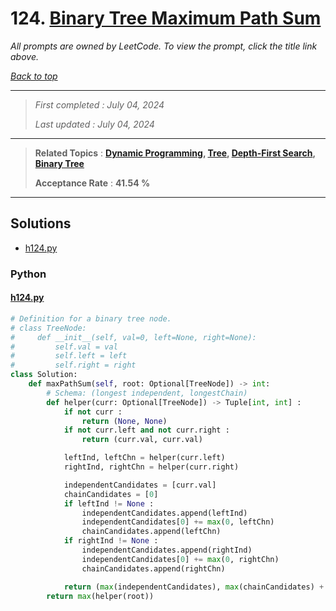 # 124. [Binary Tree Maximum Path Sum](<https://leetcode.com/problems/binary-tree-maximum-path-sum>)

*All prompts are owned by LeetCode. To view the prompt, click the title link above.*

*[Back to top](<../README.md>)*

------

> *First completed : July 04, 2024*
>
> *Last updated : July 04, 2024*

------

> **Related Topics** : **[Dynamic Programming](<by_topic/Dynamic Programming.md>), [Tree](<by_topic/Tree.md>), [Depth-First Search](<by_topic/Depth-First Search.md>), [Binary Tree](<by_topic/Binary Tree.md>)**
>
> **Acceptance Rate** : **41.54 %**

------

## Solutions

- [h124.py](<../my-submissions/h124.py>)
### Python
#### [h124.py](<../my-submissions/h124.py>)
```Python
# Definition for a binary tree node.
# class TreeNode:
#     def __init__(self, val=0, left=None, right=None):
#         self.val = val
#         self.left = left
#         self.right = right
class Solution:
    def maxPathSum(self, root: Optional[TreeNode]) -> int:
        # Schema: (longest independent, longestChain)
        def helper(curr: Optional[TreeNode]) -> Tuple[int, int] :
            if not curr :
                return (None, None)
            if not curr.left and not curr.right :
                return (curr.val, curr.val)

            leftInd, leftChn = helper(curr.left)
            rightInd, rightChn = helper(curr.right)

            independentCandidates = [curr.val]
            chainCandidates = [0]
            if leftInd != None :
                independentCandidates.append(leftInd)
                independentCandidates[0] += max(0, leftChn)
                chainCandidates.append(leftChn)
            if rightInd != None :
                independentCandidates.append(rightInd)
                independentCandidates[0] += max(0, rightChn)
                chainCandidates.append(rightChn)

            return (max(independentCandidates), max(chainCandidates) + curr.val)
        return max(helper(root))
```

